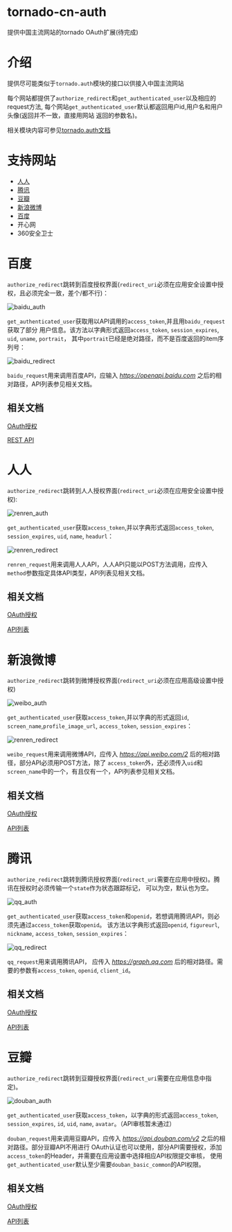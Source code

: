 tornado-cn-auth
===============

提供中国主流网站的tornado OAuth扩展(待完成)

介绍
===

提供尽可能类似于`tornado.auth`模块的接口以供接入中国主流网站

每个网站都提供了`authorize_redirect`和`get_authenticated_user`以及相应的request方法,
每个网站`get_authenticated_user`默认都返回用户id,用户名和用户头像(返回并不一致，直接用网站
返回的参数名)。

相关模块内容可参见[tornado.auth文档](http://www.tornadoweb.org/en/stable/auth.html)

支持网站
=======

*   [人人](https://github.com/zhangyangyu/tornado-cn-auth#-4)
*   [腾讯](https://github.com/zhangyangyu/tornado-cn-auth#-8)
*   [豆瓣](https://github.com/zhangyangyu/tornado-cn-auth#-10)
*   [新浪微博](https://github.com/zhangyangyu/tornado-cn-auth#-6)
*   [百度](https://github.com/zhangyangyu/tornado-cn-auth#-2)
*   开心网
*   360安全卫士

百度
===

`authorize_redirect`跳转到百度授权界面(`redirect_uri`必须在应用安全设置中授权，且必须完全一致，差个/都不行)：

![baidu_auth](http://i1345.photobucket.com/albums/p671/zhangyangyu/baidu_auth_zps68d9a401.png)

`get_authenticated_user`获取用以API调用的`access_token`,并且用`baidu_request`获取了部分
用户信息。该方法以字典形式返回`access_token`, `session_expires`, `uid`, `uname`, `portrait`，
其中`portrait`已经是绝对路径，而不是百度返回的item序列号：

![baidu_redirect](http://i1345.photobucket.com/albums/p671/zhangyangyu/baidu_redirect_zpsfb3ec87b.png)

`baidu_request`用来调用百度API，应输入 *https://openapi.baidu.com* 之后的相对路径，API列表参见相关文档。

相关文档
-------

[OAuth授权](http://developer.baidu.com/wiki/index.php?title=docs/oauth/authorization)

[REST API](http://developer.baidu.com/wiki/index.php?title=docs/oauth/rest/overview)

人人
===

`authorize_redirect`跳转到人人授权界面(`redirect_uri`必须在应用安全设置中授权):

![renren_auth](http://i1345.photobucket.com/albums/p671/zhangyangyu/renren_auth_zpsc8d4f7a4.png)

`get_authenticated_user`获取`access_token`,并以字典形式返回`access_token`, `session_expires`, `uid`,
`name`, `headurl`：

![renren_redirect](http://i1345.photobucket.com/albums/p671/zhangyangyu/renren_redirect_zpsd4686cc5.png)

`renren_request`用来调用人人API，人人API只能以POST方法调用，应传入`method`参数指定具体API类型，API列表见相关文档。

相关文档
-------

[OAuth授权](http://wiki.dev.renren.com/wiki/Authentication)

[API列表](http://wiki.dev.renren.com/wiki/API)

新浪微博
=======

`authorize_redirect`跳转到微博授权界面(`redirect_uri`必须在应用高级设置中授权)

![weibo_auth](http://i1345.photobucket.com/albums/p671/zhangyangyu/weibo_auth_zpsa3c37561.png)

`get_authenticated_user`获取`access_token`,并以字典的形式返回`id`, `screen_name`,`profile_image_url`,
`access_token`, `session_expires`：

![renren_redirect](http://i1345.photobucket.com/albums/p671/zhangyangyu/weibo_redirect_zps084e7697.png)

`weibo_request`用来调用微博API，应传入 *https://api.weibo.com/2* 后的相对路径，部分API必须用POST方法，除了
`access_token`外，还必须传入`uid`和`screen_name`中的一个，有且仅有一个，API列表参见相关文档。

相关文档
-------

[OAuth授权](http://open.weibo.com/wiki/%E6%8E%88%E6%9D%83%E6%9C%BA%E5%88%B6%E8%AF%B4%E6%98%8E)

[API列表](http://open.weibo.com/wiki/%E5%BE%AE%E5%8D%9AAPI)

腾讯
===

`authorize_redirect`跳转到腾讯授权界面(`redirect_uri`需要在应用中授权)。腾讯在授权时必须传输一个`state`作为状态跟踪标记，
可以为空，默认也为空。

![qq_auth](http://i1345.photobucket.com/albums/p671/zhangyangyu/qq_auth_zpsf68b4bef.png)

`get_authenticated_user`获取`access_token`和`openid`，若想调用腾讯API，则必须先通过`access_token`获取`openid`。
该方法以字典形式返回`openid`, `figureurl`, `nickname`, `access_token`, `session_expires`：

![qq_redirect](http://i1345.photobucket.com/albums/p671/zhangyangyu/ee4ec53b-91db-4ddc-ac05-cced3d88e7ac_zps1423dda4.jpg)

`qq_request`用来调用腾讯API， 应传入 *https://graph.qq.com* 后的相对路径。需要的参数有`access_token`, `openid`,
`client_id`。

相关文档
-------

[OAuth授权](http://wiki.open.qq.com/wiki/website/%E4%BD%BF%E7%94%A8Authorization_Code%E8%8E%B7%E5%8F%96Access_Token)

[API列表](http://wiki.open.qq.com/wiki/website/API%E5%88%97%E8%A1%A8)

豆瓣
===

`authorize_redirect`跳转到豆瓣授权界面(`redirect_uri`需要在应用信息中指定)。

![douban_auth](http://i1345.photobucket.com/albums/p671/zhangyangyu/douban_auth_zps6490de1b.png)

`get_authenticated_user`获取`access_token`，以字典的形式返回`access_token`, `session_expires`, `id`, `uid`,
`name`, `avatar`。（API审核暂未通过）

`douban_request`用来调用豆瓣API，应传入 *https://api.douban.com/v2* 之后的相对路径。部分豆瓣API不用进行
OAuth认证也可以使用，部分API需要授权，添加`access_token`的Header，并需要在应用设置中选择相应API权限提交审核，
使用`get_authenticated_user`默认至少需要`douban_basic_common`的API权限。

相关文档
-------

[OAuth授权](http://developers.douban.com/wiki/?title=oauth2#server_side_flow)

[API列表](http://developers.douban.com/wiki/?title=api_v2)






